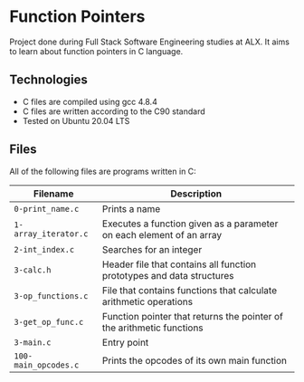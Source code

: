 # Function Pointers

Project done during Full Stack Software Engineering studies at ALX. It aims to learn about function pointers in C language.

## Technologies

- C files are compiled using gcc 4.8.4
- C files are written according to the C90 standard
- Tested on Ubuntu 20.04 LTS

## Files

All of the following files are programs written in C:

| Filename             | Description                                                  |
|----------------------|--------------------------------------------------------------|
| `0-print_name.c`     | Prints a name                                                |
| `1-array_iterator.c` | Executes a function given as a parameter on each element of an array |
| `2-int_index.c`      | Searches for an integer                                      |
| `3-calc.h`           | Header file that contains all function prototypes and data structures |
| `3-op_functions.c`   | File that contains functions that calculate arithmetic operations |
| `3-get_op_func.c`    | Function pointer that returns the pointer of the arithmetic functions |
| `3-main.c`           | Entry point                                                 |
| `100-main_opcodes.c` | Prints the opcodes of its own main function                   |

